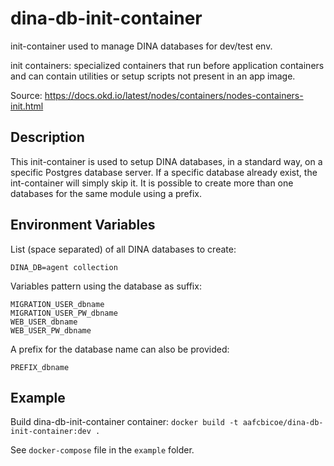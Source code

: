 # dina-db-init-container
init-container used to manage DINA databases for dev/test env. 

init containers: specialized containers that run before application containers and can contain utilities or setup scripts not present in an app image.

Source: https://docs.okd.io/latest/nodes/containers/nodes-containers-init.html

## Description

This init-container is used to setup DINA databases, in a standard way, on a specific Postgres database server. If a specific database already exist, the int-container will simply skip it. It is possible to create more than one databases for the same module using a prefix.

## Environment Variables

List (space separated) of all DINA databases to create:

`DINA_DB=agent collection`

Variables pattern using the database as suffix: 

```
MIGRATION_USER_dbname
MIGRATION_USER_PW_dbname
WEB_USER_dbname
WEB_USER_PW_dbname
```

A prefix for the database name can also be provided:

```
PREFIX_dbname
```

## Example

Build dina-db-init-container container:
`docker build -t aafcbicoe/dina-db-init-container:dev .`

See `docker-compose` file in the `example` folder.
